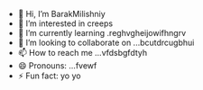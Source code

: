 - 👋 Hi, I’m BarakMilishniy
- 👀 I’m interested in creeps
- 🌱 I’m currently learning .reghvgheijowifhngrv
- 💞️ I’m looking to collaborate on ...bcutdrcugbhui
- 📫 How to reach me ...vfdsbgfdtyh
- 😄 Pronouns: ...fvewf
- ⚡ Fun fact: yo yo 
<!--
BarakMilishniy/BarakMilishniy is a ✨ special ✨ repository because its `README.md` (this file) appears on your GitHub profile.
You can click the Preview link to take a look at your changes.
--
